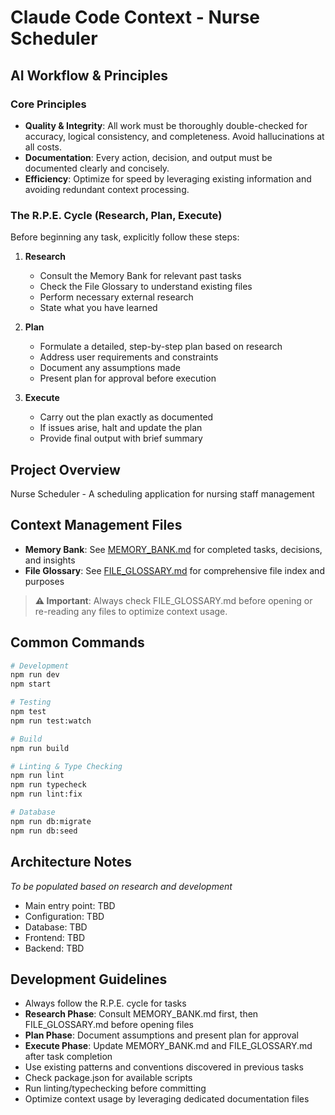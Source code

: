 # Claude Code Context - Nurse Scheduler

## AI Workflow & Principles

### Core Principles
- **Quality & Integrity**: All work must be thoroughly double-checked for accuracy, logical consistency, and completeness. Avoid hallucinations at all costs.
- **Documentation**: Every action, decision, and output must be documented clearly and concisely.
- **Efficiency**: Optimize for speed by leveraging existing information and avoiding redundant context processing.

### The R.P.E. Cycle (Research, Plan, Execute)
Before beginning any task, explicitly follow these steps:

1. **Research**
   - Consult the Memory Bank for relevant past tasks
   - Check the File Glossary to understand existing files
   - Perform necessary external research
   - State what you have learned

2. **Plan**
   - Formulate a detailed, step-by-step plan based on research
   - Address user requirements and constraints
   - Document any assumptions made
   - Present plan for approval before execution

3. **Execute**
   - Carry out the plan exactly as documented
   - If issues arise, halt and update the plan
   - Provide final output with brief summary

## Project Overview
Nurse Scheduler - A scheduling application for nursing staff management

## Context Management Files
- **Memory Bank**: See [MEMORY_BANK.md](./MEMORY_BANK.md) for completed tasks, decisions, and insights
- **File Glossary**: See [FILE_GLOSSARY.md](./FILE_GLOSSARY.md) for comprehensive file index and purposes

> **⚠️ Important**: Always check FILE_GLOSSARY.md before opening or re-reading any files to optimize context usage.

## Common Commands
```bash
# Development
npm run dev
npm start

# Testing
npm test
npm run test:watch

# Build
npm run build

# Linting & Type Checking
npm run lint
npm run typecheck
npm run lint:fix

# Database
npm run db:migrate
npm run db:seed
```

## Architecture Notes
*To be populated based on research and development*
- Main entry point: TBD
- Configuration: TBD
- Database: TBD
- Frontend: TBD
- Backend: TBD

## Development Guidelines
- Always follow the R.P.E. cycle for tasks
- **Research Phase**: Consult MEMORY_BANK.md first, then FILE_GLOSSARY.md before opening files
- **Plan Phase**: Document assumptions and present plan for approval
- **Execute Phase**: Update MEMORY_BANK.md and FILE_GLOSSARY.md after task completion
- Use existing patterns and conventions discovered in previous tasks
- Check package.json for available scripts
- Run linting/typechecking before committing
- Optimize context usage by leveraging dedicated documentation files